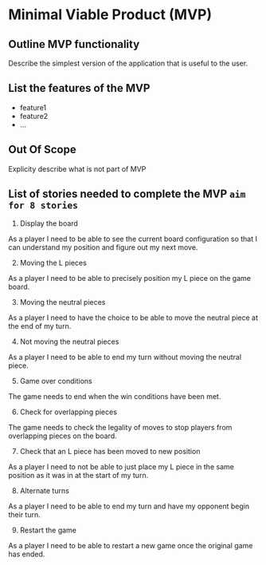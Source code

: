 # Minimal Viable Product (MVP) 

## Outline MVP functionality

Describe the simplest version of the application that is useful to the user.

## List the features of the MVP
- feature1
- feature2
- ...

## Out Of Scope

Explicity describe what is not part of MVP


## List of stories needed to complete the MVP `aim for 8 stories`

1. Display the board

As a player I need to be able to see the current board configuration so that I can understand my position and figure out my next move.

2. Moving the L pieces

As a player I need to be able to precisely position my L piece on the game board.

3. Moving the neutral pieces

As a player I need to have the choice to be able to move the neutral piece at the end of my turn.

4. Not moving the neutral pieces

As a player I need to be able to end my turn without moving the neutral piece.

5. Game over conditions

The game needs to end when the win conditions have been met. 

6. Check for overlapping pieces

The game needs to check the legality of moves to stop players from overlapping pieces on the board.

7. Check that an L piece has been moved to new position

As a player I need to not be able to just place my L piece in the same position as it was in at the start of my turn.

8. Alternate turns

As a player I need to be able to end my turn and have my opponent begin their turn.

9. Restart the game

As a player I need to be able to restart a new game once the original game has ended.


